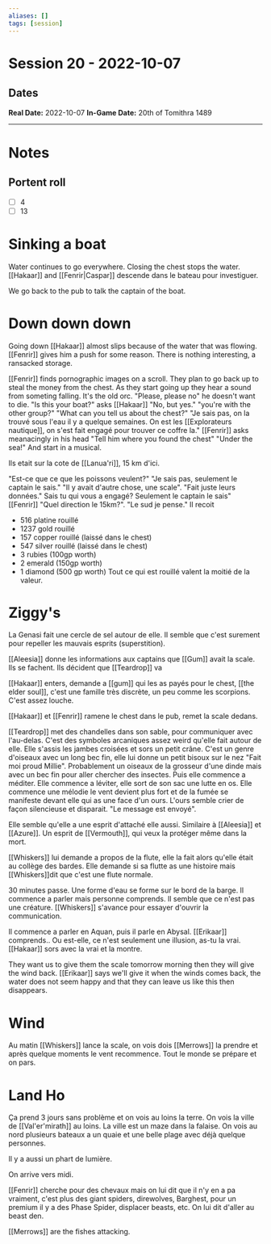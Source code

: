 ```yaml
---
aliases: []
tags: [session]
---
```

# Session 20 - 2022-10-07
## Dates
**Real Date:** 2022-10-07
**In-Game Date:** 20th of Tomithra 1489

---
# Notes
## Portent roll
- [ ] 4
- [ ] 13

# Sinking a boat
Water continues to go everywhere. Closing the chest stops the water. [[Hakaar]] and [[Fenrir|Caspar]] descende dans le bateau pour investiguer.

We go back to the pub to talk the captain of the boat. 

# Down down down
Going down [[Hakaar]] almost slips because of the water that was flowing. [[Fenrir]] gives him a push for some reason. There is nothing interesting, a ransacked storage.

[[Fenrir]] finds pornographic images on a scroll. 
They plan to go back up to steal the money from the chest. As they start going up they hear a sound from someting falling. It's the old orc. 
"Please, please no" he doesn't want to die. 
"Is this your boat?" asks [[Hakaar]] "No, but yes." 
"you're with the other group?"
"What can you tell us about the chest?"
"Je sais pas, on la trouvé sous l'eau il y a quelque semaines. On est les [[Explorateurs nautique]], on s'est fait engagé pour trouver ce coffre la."
[[Fenrir]] asks meanacingly in his head "Tell him where you found the chest"
"Under the sea!" And start in a musical.

Ils etait sur la cote de [[Lanua'ri]], 15 km d'ici. 

"Est-ce que ce que les poissons veulent?" "Je sais pas, seulement le captain le sais." "Il y avait d'autre chose, une scale". "Fait juste leurs données." Sais tu qui vous a engagé? Seulement le captain le sais" 
[[Fenrir]] "Quel direction le 15km?". "Le sud je pense." 
Il recoit
- 516 platine rouillé
- 1237 gold rouillé
- 157 copper rouillé (laissé dans le chest)
- 547 silver rouillé (laissé dans le chest)
- 3 rubies (100gp worth)
- 2 emerald (150gp worth)
- 1 diamond (500 gp worth)
Tout ce qui est rouillé valent la moitié de la valeur.


# Ziggy's
La Genasi fait une cercle de sel autour de elle. Il semble que c'est surement pour repeller les mauvais esprits (superstition). 


[[Aleesia]] donne les informations aux captains que [[Gum]] avait la scale. Ils se fachent. Ils décident que [[Teardrop]] va 



[[Hakaar]] enters, demande a [[gum]] qui les as payés pour le chest, [[the elder soul]], c'est une famille très discrète, un peu comme les scorpions. C'est assez louche. 

[[Hakaar]] et [[Fenrir]] ramene le chest dans le pub, remet la scale dedans. 

[[Teardrop]] met des chandelles dans son sable, pour communiquer avec l'au-delas. C'est des symboles arcaniques assez weird qu'elle fait autour de elle. Elle s'assis les jambes croisées et sors un petit crâne. C'est un genre d'oiseaux avec un long bec fin, elle lui donne un petit bisoux sur le nez "Fait moi proud Millie". Probablement un oiseaux de la grosseur d'une dinde mais avec un bec fin pour aller chercher des insectes.  Puis elle commence a méditer. Elle commence a léviter, elle sort de son sac une lutte en os. Elle commence une mélodie le vent devient plus fort et de la fumée se manifeste devant elle qui as une face d'un ours. L'ours semble crier de façon silencieuse et disparait. "Le message est envoyé".

Elle semble qu'elle a une esprit d'attaché elle aussi. Similaire à [[Aleesia]] et [[Azure]]. Un esprit de [[Vermouth]], qui veux la protéger même dans la mort. 

[[Whiskers]] lui demande a propos de la flute, elle la fait alors qu'elle était au collège des bardes. Elle demande si sa flutte as une histoire mais [[Whiskers]]dit que c'est une flute normale.

30 minutes passe. Une forme d'eau se forme sur le bord de la barge. Il commence a parler mais personne comprends. Il semble que ce n'est pas une créature. [[Whiskers]] s'avance pour essayer d'ouvrir la communication. 

Il commence a parler en Aquan, puis il parle en Abysal. [[Erikaar]] comprends.. Ou est-elle, ce n'est seulement une illusion, as-tu la vrai. [[Hakaar]] sors avec la vrai et la montre. 

They want us to give them the scale tomorrow morning then they will give the wind back. [[Erikaar]] says we'll give it when the winds comes back, the water does not seem happy and that they can leave us like this then disappears. 

# Wind 
Au matin [[Whiskers]] lance la scale, on vois dois [[Merrows]] la prendre et après quelque moments le vent recommence. Tout le monde se prépare et on pars. 

# Land Ho
Ça prend 3 jours sans problème et on vois au loins la terre. On vois la ville de [[Val'er'mirath]] au loins. La ville est un maze dans la falaise. On vois au nord plusieurs bateaux a un quaie et une belle plage avec déjà quelque personnes. 

Il y a aussi un phart de lumière. 

On arrive vers midi. 

[[Fenrir]] cherche pour des chevaux mais on lui dit que il n'y en a pa vraiment, c'est plus des giant spiders, direwolves, Barghest, pour un premium il y a des Phase Spider, displacer beasts, etc. On lui dit d'aller au beast den. 




[[Merrows]] are the fishes attacking.



